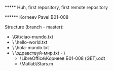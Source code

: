 ***** Huh, first repository, first remote repository

****** Korneev Pavel B01-008


Structure (branch - master):
- \Git\ciao-mundo.txt
 - \   \hello-world.txt
  - \   \hola-mundo.txt
   - \   \здравствуй-мир.txt
    - \ 
     - \LibreOffice\Корнеев Б01-008 (GET).odt
      - \Matlab\Stars.m
